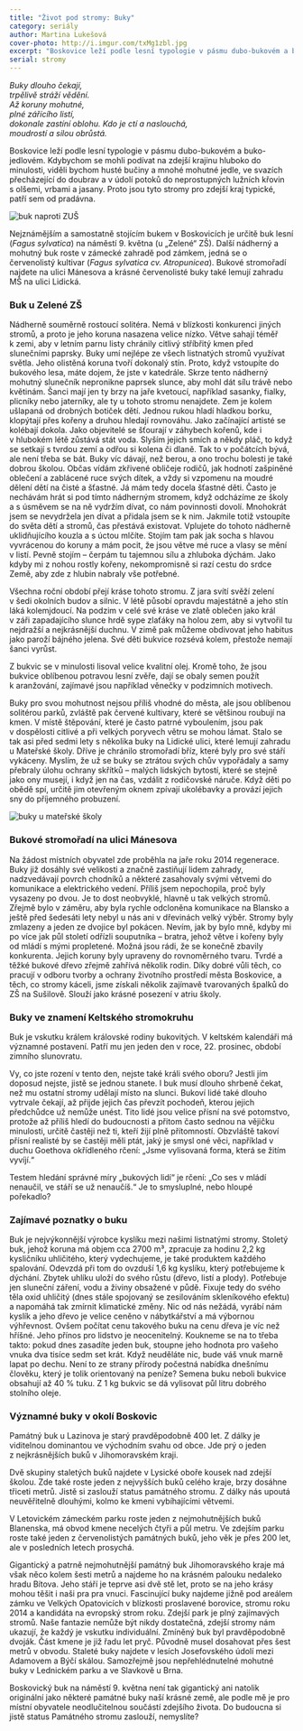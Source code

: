 ```yaml
---
title: "Život pod stromy: Buky"
category: seriály
author: Martina Lukešová
cover-photo: http://i.imgur.com/txMg1zbl.jpg
excerpt: "Boskovice leží podle lesní typologie v pásmu dubo-bukovém a buko-jedlovém. Kdybychom se mohli podívat na zdejší krajinu hluboko do minulosti, viděli bychom husté bučiny a mnohé mohutné jedle, ve svazích přecházející do doubrav a v údolí potoků do neprostupných lužních křovin s olšemi, vrbami a jasany. Proto jsou tyto stromy pro zdejší kraj typické, patří sem od pradávna. A proto právě buky zahajujeme náš seriál o stromech Boskovicka."
serial: stromy
---
```


*Buky dlouho čekají,  
trpělivě stráží vědění.  
Až koruny mohutné,  
plné zářícího listí,  
dokonale zastíní oblohu.
Kdo je ctí a naslouchá,  
moudrostí a silou obrůstá.*

Boskovice leží podle lesní typologie v pásmu dubo-bukovém a buko-jedlovém. Kdybychom se mohli podívat na zdejší krajinu hluboko do minulosti, viděli bychom husté bučiny a mnohé mohutné jedle, ve svazích přecházející do doubrav a v údolí potoků do neprostupných lužních křovin s olšemi, vrbami a jasany. Proto jsou tyto stromy pro zdejší kraj typické, patří sem od pradávna. 

<img src="http://i.imgur.com/txMg1zb.jpg" alt="buk naproti ZUŠ" class="img-responsive">

Nejznámějším a samostatně stojícím bukem v Boskovicích je určitě buk lesní (*Fagus sylvatica*) na náměstí 9. května (u „Zelené“ ZŠ). Další nádherný a mohutný buk roste v zámecké zahradě pod zámkem, jedná se o červenolistý kultivar (*Fagus sylvatica cv. Atropunicea*). Bukové stromořadí najdete na ulici Mánesova a krásné červenolisté buky také lemují zahradu MŠ na ulici Lidická. 

### Buk u Zelené ZŠ

Nádherně souměrně rostoucí solitéra. Nemá v blízkosti konkurenci jiných stromů, a proto je jeho koruna nasazena velice nízko. Větve sahají téměř k zemi, aby v letním parnu listy chránily citlivý stříbřitý kmen před slunečními paprsky. Buky umí nejlépe ze všech listnatých stromů využívat světla. Jeho olistěná koruna tvoří dokonalý stín. Proto, když vstoupíte do bukového lesa, máte dojem, že jste v katedrále. Skrze tento nádherný mohutný slunečník nepronikne paprsek slunce, aby mohl dát sílu trávě nebo květinám. Šanci mají jen ty brzy na jaře kvetoucí, například sasanky, fialky, plicníky nebo jaterníky, ale ty u tohoto stromu nenajdete. Zem je kolem ušlapaná od drobných botiček dětí. Jednou rukou hladí hladkou borku, klopýtají přes kořeny a druhou hledají rovnováhu. Jako začínající artisté se kolébají dokola. Jako objevitelé se šťourají v záhybech kořenů, kde i v hlubokém létě zůstává stát voda. Slyším jejich smích a někdy pláč, to když se setkají s tvrdou zemí a odřou si kolena či dlaně. Tak to v počátcích bývá, ale není třeba se bát. Buky víc dávají, než berou, a ono trochu bolesti je také dobrou školou. Občas vídám zkřivené obličeje rodičů, jak hodnotí zašpiněné oblečení a zablácené ruce svých dítek, a vždy si vzpomenu na moudré dělení dětí na čisté a šťastné. Já mám tedy docela šťastné děti. Často je nechávám hrát si pod tímto nádherným stromem, když odcházíme ze školy a s úsměvem se na ně vydržím dívat, co nám povinnosti dovolí. Mnohokrát jsem se nevydržela jen dívat a přidala jsem se k nim. Jakmile totiž vstoupíte do světa dětí a stromů, čas přestává existovat. Vplujete do tohoto nádherně uklidňujícího kouzla a s úctou mlčíte. Stojím tam pak jak socha s hlavou vyvrácenou do koruny a mám pocit, že jsou větve mé ruce a vlasy se mění v listí. Pevně stojím – čerpám tu tajemnou sílu a zhluboka dýchám. Jako kdyby mi z nohou rostly kořeny, nekompromisně si razí cestu do srdce Země, aby zde z hlubin nabraly vše potřebné. 

Všechna roční období přejí kráse tohoto stromu. Z jara svítí svěží zelení v šedi okolních budov a silnic. V létě působí opravdu majestátně a jeho stín láká kolemjdoucí. Na podzim v celé své kráse ve zlatě oblečen jako král v záři zapadajícího slunce hrdě sype zlaťáky na holou zem, aby si vytvořil tu nejdražší a nejkrásnější duchnu. V zimě pak můžeme obdivovat jeho habitus jako paroží bájného jelena. Své děti bukvice rozsévá kolem, přestože nemají šanci vyrůst. 

Z bukvic se v minulosti lisoval velice kvalitní olej. Kromě toho, že jsou bukvice oblíbenou potravou lesní zvěře, dají se obaly semen použít k aranžování, zajímavé jsou například věnečky v podzimních motivech. 

Buky pro svou mohutnost nejsou příliš vhodné do města, ale jsou oblíbenou solitérou parků, zvláště pak červené kultivary, které se většinou roubují na kmen. V místě štěpování, které je často patrné vyboulením, jsou pak v dospělosti citlivé a při velkých poryvech větru se mohou lámat. Stalo se tak asi před sedmi lety s několika buky na Lidické ulici, které lemují zahradu u Mateřské školy. Dříve je chránilo stromořadí bříz, které byly pro své stáří vykáceny. Myslím, že už se buky se ztrátou svých chův vypořádaly a samy přebraly úlohu ochrany skřítků – malých lidských bytostí, které se stejně jako ony musejí, i když jen na čas, vzdálit z rodičovské náruče. Když děti po obědě spí, určitě jim otevřeným oknem zpívají ukolébavky a provází jejich sny do příjemného probuzení.

<img src="http://i.imgur.com/DlsUQiQ.jpg" alt="buky u mateřské školy" class="img-responsive">

### Bukové stromořadí na ulici Mánesova

Na žádost místních obyvatel zde proběhla na jaře roku 2014 regenerace. Buky již dosáhly své velikosti a značně zastiňují lidem zahrady, nadzvedávají povrch chodníků a některé zasahovaly svými větvemi do komunikace a elektrického vedení. Příliš jsem nepochopila, proč byly vysazeny po dvou. Je to dost neobvyklé, hlavně u tak velkých stromů. Zřejmě bylo v záměru, aby byla rychle odcloněna komunikace na Blansko a ještě před šedesáti lety nebyl u nás ani v dřevinách velký výběr. Stromy byly zmlazeny a jeden ze dvojice byl pokácen. Nevím, jak by bylo mně, kdyby mi po více jak půl století odřízli souputníka – bratra, jehož větve i kořeny byly od mládí s mými propletené. Možná jsou rádi, že se konečně zbavily konkurenta. Jejich koruny byly upraveny do rovnoměrného tvaru. Tvrdé a těžké bukové dřevo zřejmě zahřívá několik rodin. Díky dobré vůli těch, co pracují v odboru tvorby a ochrany životního prostředí města Boskovice, a těch, co stromy káceli, jsme získali několik zajímavě tvarovaných špalků do ZŠ na Sušilově. Slouží jako krásné posezení v atriu školy. 

### Buky ve znamení Keltského stromokruhu

Buk je vskutku králem královské rodiny bukovitých. V keltském kalendáři má významné postavení. Patří mu jen jeden den v roce, 22. prosinec, období zimního slunovratu. 

Vy, co jste rození v tento den, nejste také králi svého oboru? Jestli jím doposud nejste, jistě se jednou stanete. I buk musí dlouho shrbeně čekat, než mu ostatní stromy udělají místo na slunci. Bukoví lidé také dlouho vytrvale čekají, až přijde jejich čas převzít pochodeň, kterou jejich předchůdce už nemůže unést. Tito lidé jsou velice přísní na své potomstvo, protože až příliš hledí do budoucnosti a přitom často sednou na vějičku minulosti, určitě častěji než ti, kteří žijí plně přítomností. Obzvláště takoví přísní realisté by se častěji měli ptát, jaký je smysl oné věci, například v duchu Goethova okřídleného rčení: „Jsme vylisovaná forma, která se žitím vyvíjí.“ 

Testem hledání správné míry „bukových lidí“ je rčení: „Co ses v mládí nenaučil, ve stáří se už nenaučíš.“ Je to smysluplné, nebo hloupé pořekadlo?

### Zajímavé poznatky o buku

Buk je nejvýkonnější výrobce kyslíku mezi našimi listnatými stromy. Stoletý buk, jehož koruna má objem cca 2700 m³, zpracuje za hodinu 2,2 kg kysličníku uhličitého, který vydechujeme, je také produktem každého spalování. Odevzdá při tom do ovzduší 1,6 kg kyslíku, který potřebujeme k dýchání. Zbytek uhlíku uloží do svého růstu (dřevo, listí a plody). Potřebuje jen sluneční záření, vodu a živiny obsažené v půdě. Fixuje tedy do svého těla oxid uhličitý (dnes stále spojovaný se zesilováním skleníkového efektu) a napomáhá tak zmírnit klimatické změny. Nic od nás nežádá, vyrábí nám kyslík a jeho dřevo je velice ceněno v nábytkářství a má výbornou výhřevnost. Ovšem počítat cenu takového buku na cenu dřeva je víc než hříšné. Jeho přínos pro lidstvo je neocenitelný. Koukneme se na to třeba takto: pokud dnes zasadíte jeden buk, stoupne jeho hodnota pro vašeho vnuka dva tisíce sedm set krát. Když neuděláte nic, bude váš vnuk marně lapat po dechu. Není to ze strany přírody počestná nabídka dnešnímu člověku, který je tolik orientovaný na peníze?
Semena buku neboli bukvice obsahují až 40 % tuku. Z 1 kg bukvic se dá vylisovat půl litru dobrého stolního oleje.

### Významné buky v okolí Boskovic

Památný buk u Lazinova je starý pravděpodobně 400 let. Z dálky je viditelnou dominantou ve východním svahu od obce. Jde prý o jeden z nejkrásnějších buků v Jihomoravském kraji. 

Dvě skupiny staletých buků najdete v Lysické oboře kousek nad zdejší školou. Zde také roste jeden z nejvyšších buků celého kraje, brzy dosáhne třiceti metrů. Jistě si zaslouží status památného stromu. Z dálky nás upoutá neuvěřitelně dlouhými, kolmo ke kmeni vybíhajícími větvemi.

V Letovickém zámeckém parku roste jeden z nejmohutnějších buků Blanenska, má obvod kmene necelých čtyři a půl metru. Ve zdejším parku roste také jeden z červenolistých památných buků, jeho věk je přes 200 let, ale v posledních letech prosychá. 

Gigantický a patrně nejmohutnější památný buk Jihomoravského kraje má však něco kolem šesti metrů a najdeme ho na krásném palouku nedaleko hradu Bítova. Jeho stáří je teprve asi dvě stě let, proto se na jeho krásy mohou těšit i naši pra pra vnuci. 
Fascinující buky najdeme jižně pod areálem zámku ve Velkých Opatovicích v blízkosti proslavené borovice, stromu roku 2014 a kandidáta na evropský strom roku. Zdejší park je plný zajímavých stromů. Naše fantazie nemůže být nikdy dostatečná, zdejší stromy nám ukazují, že každý je vskutku individuální. Zmíněný buk byl pravděpodobně dvoják. Část kmene je již řadu let pryč. Původně musel dosahovat přes šest metrů v obvodu. 
Staleté buky najdete v lesích Josefovského údolí mezi Adamovem a Býčí skálou. Samozřejmě jsou nepřehlédnutelné mohutné buky v Lednickém parku a ve Slavkově u Brna. 

Boskovický buk na náměstí 9. května není tak gigantický ani natolik originální jako některé památné buky naší krásné země, ale podle mě je pro místní obyvatele neodlučitelnou součástí zdejšího života. Do budoucna si jistě status Památného stromu zaslouží, nemyslíte?
